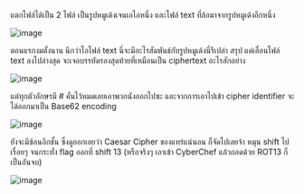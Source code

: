 แตกไฟล์ได้เป็น 2 ไฟล์ เป็นรูปหมูเด้งเจนเอไอหนึ่ง และไฟล์ text ที่ล้อมาจากรูปหมูเด้งอีกหนึ่ง

![image](https://github.com/user-attachments/assets/13ca8f2f-c13b-4f96-a3c8-dbbe2194a106)

ตอนแรกงมตั้งนาน นึกว่าไอไฟล์ text นี่จะมีอะไรสัมพันธ์กับรูปหมูเด้งนี่รึเปล่า สรุป แค่เลื่อนไฟล์ text ลงไปล่างสุด จะเจอบรรทัดรองสุดท้ายที่เหมือนเป็น ciphertext อะไรสักอย่าง

![image](https://github.com/user-attachments/assets/43c08027-ed7f-455a-a559-01467cac5e19)

แต่ทุกตัวอักษรมี # คั่นไว้หมดเลยเอาพวกนังออกไปซะ และจากการเอาไปเข้า cipher identifier จะได้ออกมาเป็น Base62 encoding

![image](https://github.com/user-attachments/assets/faf09fe2-8f93-46e0-b9a0-1aed8be3850a)

ยังจะมีซ้อนอีกชั้น ซึ่งดูออกเลยว่า Caesar Cipher ของแทร่แน่นอน ก็จัดไปเลยจ้า หมุน shift ไปเรื่อยๆ จนกระทั่ง flag ออกที่ shift 13 (หรือจริงๆ เอาเข้า CyberChef แล้วถอดด้วย ROT13 ก็เป็นอันจบ)

![image](https://github.com/user-attachments/assets/ea54d966-d6db-4212-9d86-fb43d9e3cbdc)
